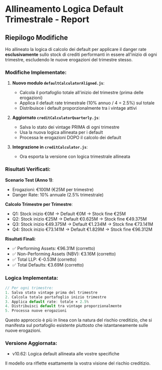 # Allineamento Logica Default Trimestrale - Report

## Riepilogo Modifiche

Ho allineato la logica di calcolo dei default per applicare il danger rate **esclusivamente** sullo stock di crediti performanti in essere all'inizio di ogni trimestre, escludendo le nuove erogazioni del trimestre stesso.

### Modifiche Implementate:

1. **Nuovo modulo `defaultCalculatorAligned.js`**:
   - Calcola il portafoglio totale all'inizio del trimestre (prima delle erogazioni)
   - Applica il default rate trimestrale (10% annuo / 4 = 2.5%) sul totale
   - Distribuisce i default proporzionalmente tra i vintage attivi

2. **Aggiornato `creditCalculatorQuarterly.js`**:
   - Salva lo stato dei vintage PRIMA di ogni trimestre
   - Usa la nuova logica allineata per i default
   - Processa le erogazioni DOPO il calcolo dei default

3. **Integrazione in `creditCalculator.js`**:
   - Ora esporta la versione con logica trimestrale allineata

### Risultati Verificati:

**Scenario Test (Anno 1)**:
- Erogazioni: €100M (€25M per trimestre)
- Danger Rate: 10% annuale (2.5% trimestrale)

**Calcolo Trimestre per Trimestre**:
- Q1: Stock inizio €0M → Default €0M → Stock fine €25M
- Q2: Stock inizio €25M → Default €0.625M → Stock fine €49.375M  
- Q3: Stock inizio €49.375M → Default €1.234M → Stock fine €73.141M
- Q4: Stock inizio €73.141M → Default €1.829M → Stock fine €96.312M

**Risultati Finali**:
- ✅ Performing Assets: €96.31M (corretto)
- ✅ Non-Performing Assets (NBV): €3.16M (corretto)
- ✅ Total LLP: €-0.53M (corretto)
- ✅ Total Defaults: €3.69M (corretto)

### Logica Implementata:

```javascript
// Per ogni trimestre:
1. Salva stato vintage prima del trimestre
2. Calcola totale portafoglio inizio trimestre
3. Applica default rate: totale × 2.5%
4. Distribuisci default tra vintage proporzionalmente
5. Processa nuove erogazioni
```

Questo approccio è più in linea con la natura del rischio creditizio, che si manifesta sul portafoglio esistente piuttosto che istantaneamente sulle nuove erogazioni.

### Versione Aggiornata:
- v10.62: Logica default allineata alle vostre specifiche

Il modello ora riflette esattamente la vostra visione del rischio creditizio.